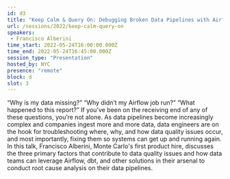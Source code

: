 ```yaml
---
id: d3
title: "Keep Calm & Query On: Debugging Broken Data Pipelines with Airflow"
url: /sessions/2022/keep-calm-query-on
speakers:
 - Francisco Alberini
time_start: 2022-05-24T16:00:00.000Z
time_end: 2022-05-24T16:45:00.000Z
session_type: "Presentation"
hosted_by: NYC
presence: "remote"
block: d
slot: 3
---
```


“Why is my data missing?” “Why didn’t my Airflow job run?” “What happened to this report?” If you’ve been on the receiving end of any of these questions, you’re not alone. As data pipelines become increasingly complex and companies ingest more and more data, data engineers are on the hook for troubleshooting where, why, and how data quality issues occur, and most importantly, fixing them so systems can get up and running again. In this talk, Francisco Alberini, Monte Carlo's first product hire, discusses the three primary factors that contribute to data quality issues and how data teams can leverage Airflow, dbt, and other solutions in their arsenal to conduct root cause analysis on their data pipelines.